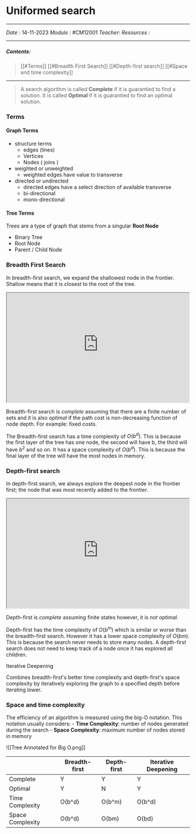 # Uniformed search
---
*Date :*  14-11-2023 
*Module :* #CM12001 
*Teacher*: 
*Resources :*

---
##### Contents: 
> [[#Terms]]
   [[#Breadth First Search]]
> [[#Depth-first search]]
> [[#Space and time complexity]]
> 
--- 
>A search algorithm is called **Complete** if it is guarantied to find a solution. 
>It is called **Optimal** if it is guarantied to find an optimal solution. 


### Terms

#### Graph Terms 
- structure terms
	- edges (lines)
	- Vertices
	- Nodes ( joins )
- weighted or unweighted
	- weighted edges have value to transverse 
- directed or undirected 
	- directed edges have a select direction of available transverse 
	- bi-directional
	- mono-directional
#### Tree Terms
Trees are a type of graph that stems from a singular **Root Node**
- Binary Tree 
- Root Node
- Parent / Child Node





### Breadth First Search
In breadth-first search, we expand the shallowest node in the frontier. Shallow means that it is closest to the root of the tree. 
<iframe 
		border = 0
		width=500
		height = 300
		src="https://s3-eu-west-1.amazonaws.com/engage-video-uk-transcoded/processed/bd9c5268-e672-4a41-be46-e5509c360cba/9b09cf8e2fb50f41b66af6ede61612febb8ac6656d968f4e1cddc74a4a505b3b/1080p.mp4"></iframe>

Breadth-first search is *complete* assuming that there are a finite number of sets and it is also *optimal* if the path cost is non-decreasing function of node depth. For example: fixed costs. 

The Breadth-first search has a time complexity of $O(b^d)$. This is because the first layer of the tree has one node, the second will have b, the third will have $b^2$ and so on.
It has a space complexity of $O(b^d)$. This is because the final layer of the tree will have the most nodes in memory. 

### Depth-first search
In depth-first search, we always explore the deepest node in the frontier first; the node that was most recently added to the frontier. 
<iframe 
		border = 0
		width=500
		height = 300
		src="https://s3-eu-west-1.amazonaws.com/engage-video-uk-transcoded/processed/f11a737c-9db6-46fe-8e7e-1411e21bba3f/3c604cdf0e91a48a2d7f85f8ebc7706130ca70dafda4198a6b68effa9d12d0d4/1080p.mp4"></iframe>

Depth-first is *complete* assuming finite states however, it is *not optimal*. 

Depth-first has the time complexity of $O(b^m)$ which is similar or worse than the breadth-first search. However it has a lower space complexity of $O(bm)$. This is because the search never needs to store many nodes. A depth-first search does not need to keep track of a node once it has explored all children. 


Iterative Deepening

Combines  breadth-first's better time complexity and depth-first's space complexity by iteratively exploring the graph to a specified depth before iterating lower.

### Space and time complexity


The efficiency of an algorithm is measured using the big-O notation. This notation usually considers:
	- **Time Complexity**: number of nodes generated during the search
	- **Space Complexity**: maximum number of nodes stored in memory



![[Tree Annotated for Big O.png]]



|                  | Breadth-first | Depth-first | Iterative Deepening |
| ---------------- | ------------- | ----------- | ------------------- |
| Complete         | Y             | Y           | Y                   |
| Optimal          | Y             | N           | Y                   |
| Time Complexity  | O(b^d)        | O(b^m)      | O(b^d)              |
| Space Complexity | O(b^d)        | O(bm)       | O(bd)               |


